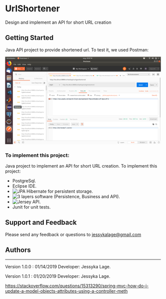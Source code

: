 # UrlShortener  #
Design and implement an API for short URL creation

## Getting Started
Java API project to provide shortened url. To test it, we used Postman:

![Postman Exemple](https://github.com/Jessyka/UrlShortener/blob/master/images/Screenshot.png "Postman Exemple")


### To implement this project: ###
Java project to implement an API for short URL creation.
To implement this project:
- PostgreSql.
- Eclipse IDE.
- ![JPA Hibernate for persistent storage.](https://hibernate.org/)
- ![3 layers software (Persistence, Business and API).](https://jesslage.wordpress.com/2018/09/07/arquitetura-de-software-em-3-camadas/)
- ![Jersey API.](https://jersey.github.io/)
- Junit for unit tests.

## Support and Feedback
Please send any feedback or questions to jessykalage@gmail.com

## Authors

--------
Version 1.0.0 : 01/14/2019
Developer: Jessyka Lage.

Version 1.0.1 : 01/20/2019
Developer: Jessyka Lage.

https://stackoverflow.com/questions/15313290/spring-mvc-how-do-i-update-a-model-objects-attributes-using-a-controller-meth

